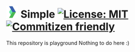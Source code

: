 # ![logo](https://raw.githubusercontent.com/vchirikov/Simple/master/docs/img/logo_32.png) Simple [![License: MIT](https://img.shields.io/badge/License-MIT-blue.svg)](LICENSE) [![Commitizen friendly](https://img.shields.io/badge/commitizen-friendly-brightgreen.svg)](http://commitizen.github.io/cz-cli/)

This repository is playground
Nothing to do here :)
